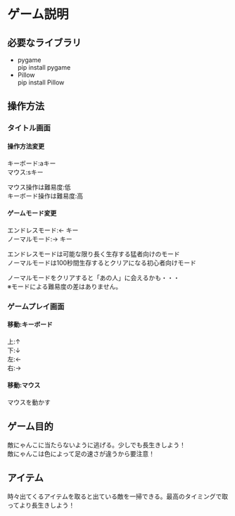 # ゲーム説明

## 必要なライブラリ

- pygame  
  pip install pygame
- Pillow  
  pip install Pillow

## 操作方法
### タイトル画面  
#### 操作方法変更
  
キーボード:aキー  
マウス:sキー  
  
マウス操作は難易度:低  
キーボード操作は難易度:高  
   
#### ゲームモード変更
エンドレスモード:← キー  
ノーマルモード:→ キー  
  
エンドレスモードは可能な限り長く生存する猛者向けのモード  
ノーマルモードは100秒間生存するとクリアになる初心者向けモード  
  
ノーマルモードをクリアすると「あの人」に会えるかも・・・  
※モードによる難易度の差はありません。

### ゲームプレイ画面
#### 移動:キーボード
上:↑  
下:↓  
左:←  
右:→

#### 移動:マウス
マウスを動かす

## ゲーム目的

敵にゃんこに当たらないように逃げる。少しでも長生きしよう！  
敵にゃんこは色によって足の速さが違うから要注意！

## アイテム

時々出てくるアイテムを取ると出ている敵を一掃できる。最高のタイミングで取ってより長生きしよう！
